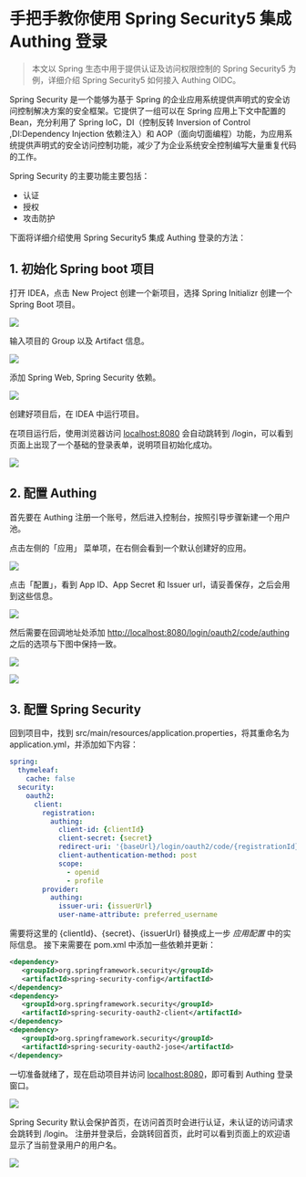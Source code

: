 # 手把手教你使用 Spring Security5 集成 Authing 登录
> 本文以 Spring 生态中用于提供认证及访问权限控制的 Spring Security5 为例，详细介绍 Spring Security5 如何接入 Authing OIDC。

Spring Security 是一个能够为基于 Spring 的企业应用系统提供声明式的安全访问控制解决方案的安全框架。它提供了一组可以在 Spring 应用上下文中配置的 Bean，充分利用了 Spring IoC，DI（控制反转 Inversion of Control ,DI:Dependency Injection 依赖注入）和 AOP（面向切面编程）功能，为应用系统提供声明式的安全访问控制功能，减少了为企业系统安全控制编写大量重复代码的工作。

Spring Security 的主要功能主要包括：
- 认证
- 授权
- 攻击防护

下面将详细介绍使用 Spring Security5 集成 Authing 登录的方法：

## 1.  初始化 Spring boot 项目
打开 IDEA，点击 New Project 创建一个新项目，选择 Spring Initializr 创建一个 Spring Boot 项目。

![](./docs/img/1.png)

输入项目的 Group 以及 Artifact 信息。

![](./docs/img/2.png)

添加 Spring Web,  Spring Security 依赖。

![](./docs/img/3.png)

创建好项目后，在 IDEA 中运行项目。

在项目运行后，使用浏览器访问 [localhost:8080](http://localhost:8080) 会自动跳转到 /login，可以看到页面上出现了一个基础的登录表单，说明项目初始化成功。

![](./docs/img/4.png)

## 2.  配置 Authing

首先要在 Authing 注册一个账号，然后进入控制台，按照引导步骤新建一个用户池。

点击左侧的「应用」 菜单项，在右侧会看到一个默认创建好的应用。

![](./docs/img/5.png)

点击「配置」，看到 App ID、App Secret 和 Issuer url，请妥善保存，之后会用到这些信息。

![](./docs/img/6.png)

然后需要在回调地址处添加 [http://localhost:8080/login/oauth2/code/authing](http://localhost:8080/login/oauth2/code/authing) 之后的选项与下图中保持一致。

![](./docs/img/7.png)

![](./docs/img/8.png)

## 3. 配置 Spring Security

回到项目中，找到 src/main/resources/application.properties，将其重命名为 application.yml，并添加如下内容：

```yaml
spring:
  thymeleaf:
    cache: false
  security:
    oauth2:
      client:
        registration:
          authing:
            client-id: {clientId}
            client-secret: {secret}
            redirect-uri: '{baseUrl}/login/oauth2/code/{registrationId}'
            client-authentication-method: post
            scope:
              - openid
              - profile
        provider:
          authing:
            issuer-uri: {issuerUrl}
            user-name-attribute: preferred_username
```

需要将这里的 {clientId}、{secret}、{issuerUrl} 替换成上一步 *应用配置* 中的实际信息。
接下来需要在 pom.xml 中添加一些依赖并更新：

```xml
<dependency>
   <groupId>org.springframework.security</groupId>
   <artifactId>spring-security-config</artifactId>
</dependency>
<dependency>
   <groupId>org.springframework.security</groupId>
   <artifactId>spring-security-oauth2-client</artifactId>
</dependency>
<dependency>
   <groupId>org.springframework.security</groupId>
   <artifactId>spring-security-oauth2-jose</artifactId>
</dependency>
```

一切准备就绪了，现在启动项目并访问 [localhost:8080](http://localhost:8080)，即可看到 Authing 登录窗口。

![](./docs/img/9.png)

Spring Security 默认会保护首页，在访问首页时会进行认证，未认证的访问请求会跳转到 /login。
注册并登录后，会跳转回首页，此时可以看到页面上的欢迎语显示了当前登录用户的用户名。

![](./docs/img/10.png)
